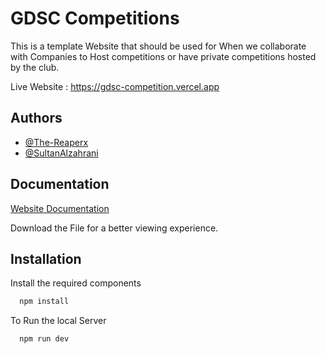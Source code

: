# GDSC Competitions

This is a template Website that should be used for When we collaborate with Companies to Host competitions or have private competitions hosted by the club.

Live Website : https://gdsc-competition.vercel.app

## Authors

- [@The-Reaperx](https://github.com/The-Reaperx)
- [@SultanAlzahrani](https://github.com/SultanAlzahrani)

## Documentation

[Website Documentation](https://drive.google.com/file/d/1eKGZ1atHDL2QKrqYHcVFtdqI_8En4tEh/view?usp=sharing)

Download the File for a better viewing experience.
## Installation

Install the required components

```bash
  npm install
```

To Run the local Server

```bash
  npm run dev
```
